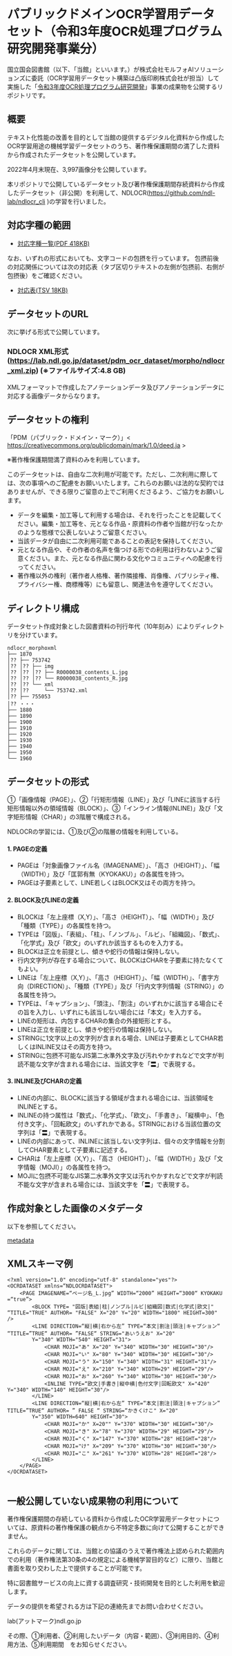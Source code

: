 # パブリックドメインOCR学習用データセット（令和3年度OCR処理プログラム研究開発事業分）

国立国会図書館（以下、「当館」といいます。）が株式会社モルフォAIソリューションズに委託（OCR学習用データセット構築は凸版印刷株式会社が担当）して実施した「[令和3年度OCR処理プログラム研究開発](https://lab.ndl.go.jp/data_set/ocr/r3_morpho/)」事業の成果物を公開するリポジトリです。



## 概要
テキスト化性能の改善を目的として当館の提供するデジタル化資料から作成したOCR学習用途の機械学習データセットのうち、著作権保護期間の満了した資料から作成されたデータセットを公開しています。

2022年4月末現在、3,997画像分を公開しています。

本リポジトリで公開しているデータセット及び著作権保護期間存続資料から作成したデータセット（非公開）を利用して、NDLOCR(https://github.com/ndl-lab/ndlocr_cli
)の学習を行いました。

## 対応字種の範囲

* [対応字種一覧(PDF 418KB)](https://lab.ndl.go.jp/dataset/r3ocrproject/ocrprogram/ocrprogram_characters.pdf)

なお、いずれの形式においても、文字コードの包摂を行っています。
包摂前後の対応関係については次の対応表（タブ区切りテキストの左側が包摂前、右側が包摂後）をご確認ください。

* [対応表(TSV 18KB)](https://lab.ndl.go.jp/dataset/r3ocrproject/ocrprogram/housetsulist_NDL.tsv)

## データセットのURL

次に挙げる形式で公開しています。


### NDLOCR XML形式(https://lab.ndl.go.jp/dataset/pdm_ocr_dataset/morpho/ndlocr_xml.zip) (※ファイルサイズ:4.8 GB)

XMLフォーマットで作成したアノテーションデータ及びアノテーションデータに対応する画像データからなります。


## データセットの権利
「PDM（パブリック・ドメイン・マーク）」&lt; https://creativecommons.org/publicdomain/mark/1.0/deed.ja &gt;

※著作権保護期間満了資料のみを利用しています。

このデータセットは、自由な二次利用が可能です。ただし、二次利用に際しては、次の事項へのご配慮をお願いいたします。これらのお願いは法的な契約ではありませんが、できる限りご留意の上でご利用くださるよう、ご協力をお願いします。

- データを編集・加工等して利用する場合は、それを行ったことを記載してください。編集・加工等を、元となる作品・原資料の作者や当館が行なったかのような態様で公表しないようご留意ください。
- 当該データが自由に二次利用可能であることの表記を保持してください。
- 元となる作品や、その作者の名声を傷つける形での利用は行わないようご留意ください。また、元となる作品に関わる文化やコミュニティへの配慮を行ってください。
- 著作権以外の権利（著作者人格権、著作隣接権、肖像権、パブリシティ権、プライバシー権、商標権等）にも留意し、関連法令を遵守してください。


## ディレクトリ構成
データセット作成対象とした図書資料の刊行年代（10年刻み）によりディレクトリを分けています。


```
ndlocr_morphoxml
├── 1870
│?? ├── 753742
│?? │?? ├── img
│?? │?? │?? ├── R0000038_contents_L.jpg
│?? │?? │?? └── R0000038_contents_R.jpg
│?? │?? └── xml
│?? │??     └── 753742.xml
│?? ├── 755053
│?? ・・・
├── 1880
├── 1890
├── 1900
├── 1910
├── 1920
├── 1930
├── 1940
├── 1950
└── 1960
```



## データセットの形式
①「画像情報（PAGE）」、②「⾏矩形情報（LINE）」及び「LINEに該当する行矩形情報以外の領域情報（BLOCK）」、③「インライン情報(INLINE)」及び「⽂字矩形情報（CHAR）」の3階層で構成される。

NDLOCRの学習には、①及び②の階層の情報を利用している。

#### 1.	PAGEの定義
* PAGEは「対象画像ファイル名（IMAGENAME）」、「高さ（HEIGHT）」、「幅（WIDTH）」及び「匡郭有無（KYOKAKU）」の各属性を持つ。
* PAGEは子要素として、LINE若しくはBLOCK又はその両方を持つ。

#### 2.	BLOCK及びLINEの定義
* BLOCKは「左上座標（X,Y）」、「高さ（HEIGHT）」、「幅（WIDTH）」及び「種類（TYPE）」の各属性を持つ。
* TYPEは「図版」、「表組」、「柱」、「ノンブル」、「ルビ」、「組織図」、「数式」、「化学式」及び「欧文」のいずれか該当するものを入力する。
* BLOCKは正立を前提とし、傾きや蛇行の情報は保持しない。
* 行内文字列が存在する場合について、BLOCKはCHARを子要素に持たなくてもよい。
* LINEは「左上座標（X,Y）」、「高さ（HEIGHT）」、「幅（WIDTH）」、「書字方向（DIRECTION）」、「種類（TYPE）」及び「行内文字列情報（STRING）」の各属性を持つ。
* TYPEは、「キャプション」、「頭注」、「割注」のいずれかに該当する場合にその旨を入力し、いずれにも該当しない場合には「本文」を入力する。
* LINEの矩形は、内包するCHARの集合の外接矩形とする。
* LINEは正立を前提とし、傾きや蛇行の情報は保持しない。
* STRINGに1文字以上の文字列が含まれる場合、LINEは子要素としてCHAR若しくはINLINE又はその両方を持つ。
* STRINGに包摂不可能なJIS第二水準外文字及び汚れやかすれなどで文字が判読不能な文字が含まれる場合には、当該文字を「〓」で表現する。

#### 3.	INLINE及びCHARの定義
* LINEの内部に、BLOCKに該当する領域が含まれる場合には、当該領域をINLINEとする。
* INLINEの持つ属性は「数式」、「化学式」、「欧文」、「手書き」、「縦横中」、「色付き文字」、「回転欧文」のいずれかである。STRINGにおける当該位置の文字列は「〓」で表現する。
* LINEの内部にあって、INLINEに該当しない文字列は、個々の文字情報を分割してCHAR要素として子要素に記述する。
* CHARは「左上座標（X,Y）」、「高さ（HEIGHT）」、「幅（WIDTH）」及び「文字情報（MOJI）」の各属性を持つ。
* MOJIに包摂不可能なJIS第二水準外文字又は汚れやかすれなどで文字が判読不能な文字が含まれる場合には、当該文字を「〓」で表現する。


## 作成対象とした画像のメタデータ

以下を参照してください。

[metadata](./info.csv)



## XMLスキーマ例

```
<?xml version="1.0" encoding="utf-8" standalone="yes"?>
<OCRDATASET xmlns=“NDLOCRDATASET">
    <PAGE IMAGENAME=“ページ名_L.jpg” WIDTH=“2000” HEIGHT=“3000“ KYOKAKU =“true”>
        <BLOCK TYPE= "図版|表組|柱|ノンブル|ルビ|組織図|数式|化学式|欧文|" “TITLE="TRUE" AUTHOR= "FALSE" X="20" Y="20" WIDTH="1800" HEIGHT=300" />
        <LINE DIRECTION=“縦|横|右から左” TYPE=“本文|割注|頭注|キャプション“ “TITLE=”TRUE“ AUTHOR= ”FALSE“ STRING="あいうえお" X="20"
        Y="340" WIDTH="540" HEIGHT="31">
            <CHAR MOJI="あ" X="20" Y="340" WIDTH="30" HEIGHT="30"/>
            <CHAR MOJI="い" X="80" Y="340" WIDTH="30" HEIGHT="30"/>
            <CHAR MOJI="う" X="150" Y="340" WIDTH="31" HEIGHT="31"/>
            <CHAR MOJI="え" X="210" Y="340" WIDTH=29" HEIGHT="29"/>
            <CHAR MOJI="お" X="260" Y="340" WIDTH="30" HEIGHT="30"/>
            <INLINE TYPE=“欧文|手書き|縦中横|色付文字|回転欧文" X="420" Y="340" WIDTH="140" HEIGHT="30"/>
        </LINE>
        <LINE DIRECTION=“縦|横|右から左” TYPE=“本文|割注|頭注|キャプション” TITLE=”TRUE“ AUTHOR= ” FALSE “ STRING=“かきくけこ" X="20"
        Y="350" WIDTH=640" HEIGHT="30">
            <CHAR MOJI="か" X=20"" Y="370" WIDTH="30" HEIGHT="30"/>
            <CHAR MOJI="き" X="78" Y="370" WIDTH="29" HEIGHT="29"/>
            <CHAR MOJI="く" X="147" Y="370" WIDTH="28" HEIGHT="28"/>
            <CHAR MOJI="け" X="209" Y="370" WIDTH="30" HEIGHT="30"/>
            <CHAR MOJI="こ" X="261" Y="370" WIDTH="28" HEIGHT="28"/>
        </LINE>
    </PAGE>
</OCRDATASET>


```


## 一般公開していない成果物の利用について

著作権保護期間の存続している資料から作成したOCR学習用データセットについては、原資料の著作権保護の観点から不特定多数に向けて公開することができません。

これらのデータに関しては、当館との協議のうえで著作権法上認められた範囲内での利用（著作権法第30条の4の規定による機械学習目的など）に限り、当館と書面を取り交わした上で提供することが可能です。

特に図書館サービスの向上に資する調査研究・技術開発を目的とした利用を歓迎します。

データの提供を希望される方は下記の連絡先までお問い合わせください。

lab(アットマーク)ndl.go.jp

その際、①利用者、②利用したいデータ（内容・範囲）、③利用目的、④利用方法、⑤利用期間　をお知らせください。
